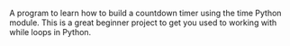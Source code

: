 A program to learn how to build a countdown timer using the time Python module. This is a great beginner project to get you used to working with while loops in Python.